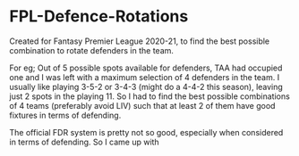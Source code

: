 # FPL-Defence-Rotations

Created for Fantasy Premier League 2020-21, to find the best possible combination to rotate defenders in the team.

For eg; Out of 5 possible spots available for defenders, TAA had occupied one and I was left with a maximum selection of 4 defenders in the team.
I usually like playing 3-5-2 or 3-4-3 (might do a 4-4-2 this season), leaving just 2 spots in the playing 11. So I had to find the best possible combinations of 4 teams (preferably avoid LIV) such that at least 2 of them have good fixtures in terms of defending.

The official FDR system is pretty not so good, especially when considered in terms of defending. So I came up with 

